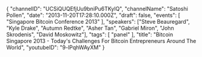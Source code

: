 {
    "channelID": "UCSiQUQEfjUu9bniPu6TKylQ",
    "channelName": "Satoshi Pollen",
    "date": "2013-11-20T17:28:10.000Z",
    "draft": false,
    "events": [
        "Singapore Bitcoin Conference 2013"
    ],
    "speakers": ["Steve Beauregard", "Kyle Drake", "Autumn Redtke", "Asher Tan", "Gabriel Miron", "John Skrodenis", "David Moskowitz"],
    "tags": [
        "panel"
    ],
    "title": "Bitcoin Singapore 2013 - Today's Challenges For Bitcoin Entrepreneurs Around The World",
    "youtubeID": "9-lPqhWAyXM"
}
